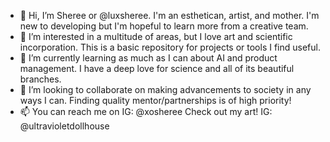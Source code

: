 - 👋 Hi, I’m Sheree or @luxsheree. I'm an esthetican, artist, and mother. I'm new to developing but I'm hopeful to learn more from a creative team.   
- 👀 I’m interested in a multitude of areas, but I love art and scientific incorporation. This is a basic repository for projects or tools I find useful. 
- 🌱 I’m currently learning as much as I can about AI and product management. I have a deep love for science and all of its beautiful branches. 
- 💞️ I’m looking to collaborate on making advancements to society in any ways I can. Finding quality mentor/partnerships is of high priority!   
- 📫 You can reach me on IG: @xosheree Check out my art! IG: @ultravioletdollhouse

<!---
luxsheree/luxsheree is a ✨ special ✨ repository because its `README.md` (this file) appears on your GitHub profile.
You can click the Preview link to take a look at your changes.
--->
